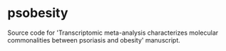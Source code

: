 # psobesity
Source code for 'Transcriptomic meta-analysis characterizes molecular commonalities between psoriasis and obesity' manuscript.
